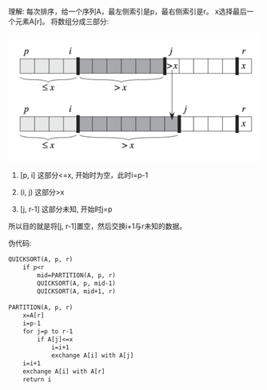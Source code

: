 #

理解: 
每次排序，给一个序列A，最左侧索引是p，最右侧索引是r。
x选择最后一个元素A[r]。
将数组分成三部分:

![quick sort](./static/qs_1.png)

1. [p, i] 这部分<=x, 开始时为空，此时i=p-1

2. (i, j) 这部分>x

3. [j, r-1] 这部分未知, 开始时j=p

所以目的就是将[j, r-1]置空，然后交换i+1与r未知的数据。

伪代码:
```
QUICKSORT(A, p, r)
    if p<r
        mid=PARTITION(A, p, r)
        QUICKSORT(A, p, mid-1)
        QUICKSORT(A, mid+1, r)

PARTITION(A, p, r)
    x=A[r]
    i=p-1
    for j=p to r-1
        if A[j]<=x
            i=i+1
            exchange A[i] with A[j]
    i=i+1
    exchange A[i] with A[r]
    return i

```

